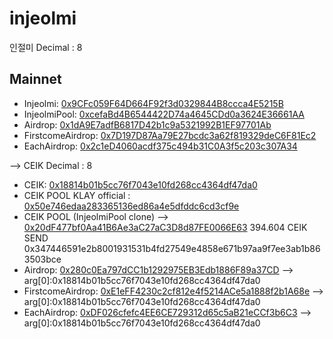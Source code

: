# injeolmi
인절미 Decimal : 8

## Mainnet
- Injeolmi:     [0x9CFc059F64D664F92f3d0329844B8ccca4E5215B](https://scope.klaytn.com/token/0x9CFc059F64D664F92f3d0329844B8ccca4E5215B)
- InjeolmiPool: [0xcefaBd4B6544422D74a4645CDd0a3624E36661AA](https://scope.klaytn.com/account/0xcefaBd4B6544422D74a4645CDd0a3624E36661AA)
- Airdrop:      [0x1dA9E7adfB6817D42b1c9a5321992B1EF97701Ab](https://scope.klaytn.com/account/0x1dA9E7adfB6817D42b1c9a5321992B1EF97701Ab)
- FirstcomeAirdrop: [0x7D197D87Aa79E27bcdc3a62f819329deC6F81Ec2](https://scope.klaytn.com/account/0x7D197D87Aa79E27bcdc3a62f819329deC6F81Ec2)
- EachAirdrop:  [0x2c1eD4060acdf375c494b31C0A3f5c203c307A34](https://scope.klaytn.com/account/0x2c1eD4060acdf375c494b31C0A3f5c203c307A34)

-->
CEIK Decimal : 8
- CEIK:                 [0x18814b01b5cc76f7043e10fd268cc4364df47da0](https://scope.klaytn.com/token/0x18814b01b5cc76f7043e10fd268cc4364df47da0)
- CEIK POOL KLAY official : [0x50e746edaa283365136ed86a4e5dfddc6cd3cf9e](https://klayswap.com/exchange/pool/detail/0x50e746edaa283365136ed86a4e5dfddc6cd3cf9e)
- CEIK POOL (InjeolmiPool clone) --> [0x20dF477bf0Aa41B6Ae3aC27aC3D8d87FE0066E63](https://klayswap.com/exchange/pool/detail/0x20dF477bf0Aa41B6Ae3aC27aC3D8d87FE0066E63)
        394.604 CEIK SEND 0x347446591e2b8001931531b4fd27549e4858e671b97aa9f7ee3ab1b863503bce
- Airdrop:              [0x280c0Ea797dCC1b1292975EB3Edb1886F89a37CD](https://klayswap.com/exchange/pool/detail/0x280c0Ea797dCC1b1292975EB3Edb1886F89a37CD)  --> arg[0]:0x18814b01b5cc76f7043e10fd268cc4364df47da0
- FirstcomeAirdrop:     [0xE1eFF4230c2cf812e4f5214ACe5a1888f2b1A68e](https://klayswap.com/exchange/pool/detail/0xE1eFF4230c2cf812e4f5214ACe5a1888f2b1A68e)  --> arg[0]:0x18814b01b5cc76f7043e10fd268cc4364df47da0
- EachAirdrop:          [0xDF026cfefc4EE6CE729312d65c5aB21eCCf3b6C3](https://klayswap.com/exchange/pool/detail/0xDF026cfefc4EE6CE729312d65c5aB21eCCf3b6C3)  --> arg[0]:0x18814b01b5cc76f7043e10fd268cc4364df47da0
